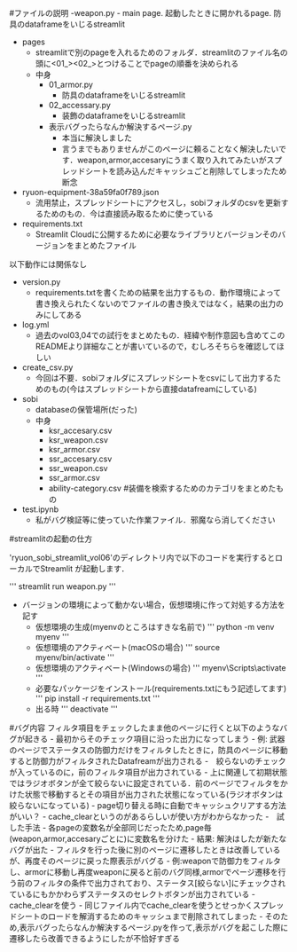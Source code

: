 #ファイルの説明
-weapon.py
    - main page. 起動したときに開かれるpage. 防具のdataframeをいじるstreamlit
- pages
    - streamlitで別のpageを入れるためのフォルダ．streamlitのファイル名の頭に<01_><02_>とつけることでpageの順番を決められる
    - 中身
        - 01_armor.py
            - 防具のdataframeをいじるstreamlit
        - 02_accessary.py
            - 装飾のdataframeをいじるstreamlit
        - 表示バグったらなんか解決するページ.py
            - 本当に解決しました
            - 言うまでもありませんがこのページに頼ることなく解決したいです．weapon,armor,accesaryにうまく取り入れてみたいがスプレッドシートを読み込んだキャッシュごと削除してしまったため断念
- ryuon-equipment-38a59fa0f789.json
    - 流用禁止，スプレッドシートにアクセスし，sobiフォルダのcsvを更新するためのもの．今は直接読み取るために使っている
- requirements.txt
    - Streamlit Cloudに公開するために必要なライブラリとバージョンそのバージョンをまとめたファイル
    
以下動作には関係なし
- version.py
    - requirements.txtを書くための結果を出力するもの．動作環境によって書き換えられたくないのでファイルの書き換えではなく，結果の出力のみにしてある
- log.yml
    - 過去のvol03,04での試行をまとめたもの．経緯や制作意図も含めてこのREADMEより詳細なことが書いているので，むしろそちらを確認してほしい
- create_csv.py
    - 今回は不要．sobiフォルダにスプレッドシートをcsvにして出力するためのもの(今はスプレッドシートから直接datafreamにしている)
- sobi 
    - databaseの保管場所(だった)
    - 中身
        - ksr_accesary.csv
        - ksr_weapon.csv
        - ksr_armor.csv
        - ssr_accesary.csv
        - ssr_weapon.csv
        - ssr_armor.csv
        - ability-category.csv #装備を検索するためのカテゴリをまとめたもの
- test.ipynb
    - 私がバグ検証等に使っていた作業ファイル．邪魔なら消してください
    
#streamlitの起動の仕方

'ryuon_sobi_streamlit_vol06'のディレクトリ内で以下のコードを実行するとローカルでStreamlit
が起動します．

'''
streamlit run weapon.py
'''

- バージョンの環境によって動かない場合，仮想環境に作って対処する方法を記す
    - 仮想環境の生成(myenvのところはすきな名前で)
      '''
      python -m venv myenv
      '''
    - 仮想環境のアクティベート(macOSの場合)
      '''
      source myenv/bin/activate
      '''
    - 仮想環境のアクティベート(Windowsの場合)
      '''
      myenv\Scripts\activate
      '''
    - 必要なパッケージをインストール(requirements.txtにもう記述してます)
      '''
      pip install -r requirements.txt
      '''
    - 出る時
      '''
      deactivate
      '''

#バグ内容
フィルタ項目をチェックしたまま他のページに行くと以下のようなバグが起きる
    - 最初からそのチェック項目に沿った出力になってしまう
        - 例: 武器のページでステータスの防御力だけをフィルタしたときに，防具のページに移動すると防御力がフィルタされたDatafreamが出力される
    -　絞らないのチェックが入っているのに，前のフィルタ項目が出力されている
        - 上に関連して初期状態ではラジオボタンが全て絞らないに設定されている．前のページでフィルタをかけた状態で移動するとその項目が出力された状態になっている(ラジオボタンは絞らないになっている)
        - page切り替える時に自動でキャッシュクリアする方法がいい？
            - cache_clearというのがあるらしいが使い方がわからなかった
-　試した手法
    - 各pageの変数名が全部同じだったため,page毎(weapon,armor,accesaryごとに)に変数名を分けた
        - 結果: 解決はしたが新たなバグが出た
        - フィルタを行った後に別のページに遷移したときは改善しているが、再度そのページに戻った際表示がバグる
        - 例:weaponで防御力をフィルタし、armorに移動し再度weaponに戻ると前のバグ同様,armorでページ遷移を行う前のフィルタの条件で出力されており、ステータス[絞らない]にチェックされているにもかかわらずステータスのセレクトボタンが出力されている
    - cache_clearを使う
        - 同じファイル内でcache_clearを使うとせっかくスプレッドシートのロードを解消するためのキャッシュまで削除されてしまった
        - そのため,表示バグったらなんか解決するページ.pyを作って,表示がバグを起こした際に遷移したら改善できるようにしたが不恰好すぎる
                    
